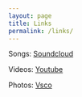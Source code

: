 ```yaml
---
layout: page
title: Links
permalink: /links/
---
```



 
 
 Songs:  [Soundcloud](https://soundcloud.com/nicklevantis/) 

 Videos: [Youtube](https://youtube.com/nicklevantis/) 

 Photos: [Vsco](https://vsco.co/nicklevantis/images/1) 


